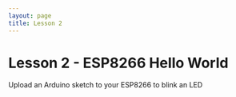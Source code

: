 ```yaml
---
layout: page
title: Lesson 2
---
```


# Lesson 2 - ESP8266 Hello World

Upload an Arduino sketch to your ESP8266 to blink an LED